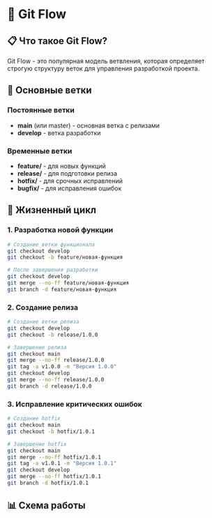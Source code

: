 # 🌊 Git Flow

## 📋 Что такое Git Flow?

Git Flow - это популярная модель ветвления, которая определяет строгую структуру веток для управления разработкой проекта.

## 🌳 Основные ветки

### Постоянные ветки
- **main** (или master) - основная ветка с релизами
- **develop** - ветка разработки

### Временные ветки
- **feature/** - для новых функций
- **release/** - для подготовки релиза
- **hotfix/** - для срочных исправлений
- **bugfix/** - для исправления ошибок

## 🔄 Жизненный цикл

### 1. Разработка новой функции
```bash
# Создание ветки функционала
git checkout develop
git checkout -b feature/новая-функция

# После завершения разработки
git checkout develop
git merge --no-ff feature/новая-функция
git branch -d feature/новая-функция
```

### 2. Создание релиза
```bash
# Создание ветки релиза
git checkout develop
git checkout -b release/1.0.0

# Завершение релиза
git checkout main
git merge --no-ff release/1.0.0
git tag -a v1.0.0 -m "Версия 1.0.0"
git checkout develop
git merge --no-ff release/1.0.0
git branch -d release/1.0.0
```

### 3. Исправление критических ошибок
```bash
# Создание hotfix
git checkout main
git checkout -b hotfix/1.0.1

# Завершение hotfix
git checkout main
git merge --no-ff hotfix/1.0.1
git tag -a v1.0.1 -m "Версия 1.0.1"
git checkout develop
git merge --no-ff hotfix/1.0.1
git branch -d hotfix/1.0.1
```

## 📊 Схема работы 